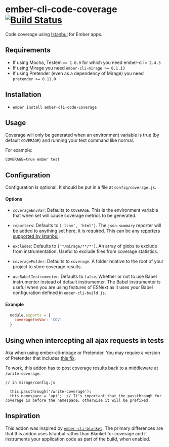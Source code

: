# ember-cli-code-coverage [![Build Status](https://travis-ci.org/kategengler/ember-cli-code-coverage.svg?branch=master)](https://travis-ci.org/kategengler/ember-cli-code-coverage)

Code coverage using [Istanbul](https://github.com/gotwarlost/istanbul) for Ember apps.

## Requirements
* If using Mocha, Testem `>= 1.6.0` for which you need ember-cli `> 2.4.3`
* If using Mirage you need `ember-cli-mirage >= 0.1.13`
* If using Pretender (even as a dependency of Mirage) you need `pretender >= 0.11.0`


## Installation

* `ember install ember-cli-code-coverage`

## Usage

Coverage will only be generated when an environment variable is true (by default `COVERAGE`) and running your test command like normal.

For example:

`COVERAGE=true ember test`

## Configuration

Configuration is optional. It should be put in a file at `config/coverage.js`. 

#### Options

- `coverageEnvVar`: Defaults to `COVERAGE`. This is the environment variable that when set will cause coverage metrics to be generated.

- `reporters`: Defaults to `['lcov', 'html']`. The `json-summary` reporter will be added to anything set here, it is required. This can be any [reporters supported by Istanbul](https://github.com/gotwarlost/istanbul/tree/master/lib/report).

- `excludes`: Defaults to `['*/mirage/**/*']`. An array of globs to exclude from instrumentation. Useful to exclude files from coverage statistics.

- `coverageFolder`: Defaults to `coverage`. A folder relative to the root of your project to store coverage results.

- `useBabelInstrumenter`: Defaults to `false`. Whether or not to use Babel instrumenter instead of default instrumenter. The Babel instrumenter is useful when you are using features of ESNext as it uses your Babel configuration defined in `ember-cli-build.js`.

#### Example
```js
  module.exports = {
    coverageEnvVar: 'COV'
  }
```

## Using when intercepting all ajax requests in tests

Aka when using ember-cli-mirage or Pretender. You may require a version of Pretender that includes [this fix](https://github.com/pretenderjs/pretender/pull/130).

To work, this addon has to post coverage results back to a middleware at `/write-coverage`.

```
// in mirage/config.js

  this.passthrough('/write-coverage');
  this.namespace = 'api';  // It's important that the passthrough for coverage is before the namespace, otherwise it will be prefixed.
```

## Inspiration

This addon was inspired by [`ember-cli-blanket`](https://github.com/sglanzer/ember-cli-blanket).
The primary differences are that this addon uses Istanbul rather than Blanket for coverage and it instruments your application code as part of the build, when enabled.
